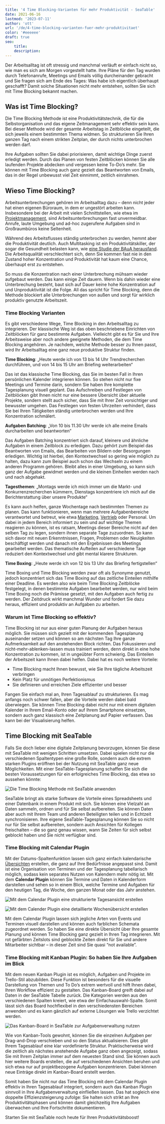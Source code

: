 ```yaml
---
title: '4 Time Blocking-Varianten für mehr Produktivität - SeaTable'
date: 2021-06-16
lastmod: '2023-07-11'
author: 'ott'
url: '/de/4-time-blocking-varianten-fuer-mehr-produktivitaet'
color: '#eeeeee'
draft: true
seo:
    title:
    description:
---
```


Der Arbeitsalltag ist oft stressig und manchmal verläuft er einfach nicht so, wie man es sich am Morgen vorgestellt hatte. Ihre Pläne für den Tag wurden durch Telefonanrufe, Meetings und Emails völlig durcheinander gebracht und Sie fragen sich am Ende des Tages: Was habe ich eigentlich überhaupt geschafft? Damit solche Situationen nicht mehr entstehen, sollten Sie sich mit Time Blocking bekannt machen.

## Was ist Time Blocking?

Die Time Blocking Methode ist eine Produktivitätstechnik, die für die Selbstorganisation und das eigene Zeitmanagement sehr effektiv sein kann. Bei dieser Methode wird der gesamte Arbeitstag in Zeitblöcke eingeteilt, die sich jeweils einem bestimmten Thema widmen. So strukturieren Sie Ihren ganzen Tag nach einem strikten Zeitplan, der durch nichts unterbrochen werden darf.

Ihre Aufgaben sollten Sie dabei priorisieren, damit wichtige Dinge zuerst erledigt werden. Durch das Planen von festen Zeitblöcken können Sie alle laufenden Projekte abdecken und vergessen keine To-Do’s mehr. Sie können mit Time Blocking auch ganz gezielt das Beantworten von Emails, das in der Regel unbewusst viel Zeit einnimmt, zeitlich einrahmen.

## Wieso Time Blocking?

Arbeitsunterbrechungen gehören im Arbeitsalltag dazu – denn nicht jeder hat einen eigenen Büroraum, in dem er ungestört arbeiten kann. Insbesondere bei der Arbeit mit vielen Schnittstellen, wie etwa im [Projektmanagement](https://seatable.io/projektmanagement/), sind Arbeitsunterbrechungen fast unvermeidbar. Anrufe, laute Umgebung und ad-hoc zugerufene Aufgaben sind in Großraumbüros keine Seltenheit.

Während des Arbeitsflusses ständig unterbrochen zu werden, hemmt aber die Produktivität deutlich. Auch Multitasking ist ein Produktivitätskiller, der sogar die Gesundheit belasten kann, wie [eine Studie der BAuA herausfand](https://www.baua.de/DE/Angebote/Publikationen/Praxis/A78.pdf?__blob=publicationFile&v). Die Arbeitsqualität verschlechtert sich, denn Sie kommen fast nie in den Zustand hoher Konzentration und Produktivität hat kaum eine Chance, überhaupt erst zu entstehen.

So muss die Konzentration nach einer Unterbrechung mühsam wieder aufgebaut werden. Das kann einige Zeit dauern. Wenn bis dahin wieder eine Unterbrechung besteht, baut sich auf Dauer keine hohe Konzentration auf und Unproduktivität ist die Folge. All das spricht für Time Blocking, denn die Methode blockiert alle Unterbrechungen von außen und sorgt für wirklich produktiv genutzte Arbeitszeit.

### Time Blocking Varianten

Es gibt verschiedene Wege, Time Blocking in den Arbeitsalltag zu integrieren. Der klassische Weg ist das oben beschriebene Einrichten von Zeitblöcken für ganz bestimmte Aufgaben. Vielleicht gibt es für Sie und Ihre Arbeitsweise aber noch andere geeignete Methoden, die dem Time Blocking angehören. Je nachdem, welche Methode besser zu Ihnen passt, wird Ihr Arbeitsalltag eine ganz neue produktive Struktur finden.

**Time Blocking**: „Heute werde ich von 13 bis 14 Uhr Trendrecherchen durchführen, und von 14 bis 15 Uhr am Briefing weiterarbeiten“

Das ist das klassische Time Blocking, das Sie im besten Fall in Ihren persönlichen Kalender integrieren können. So stehen nicht nur fixe Meetings und Termine darin, sondern Sie haben Ihre komplette Tagesplanung visuell geplant. Das Aufschreiben und Festlegen von Zeitblöcken gibt Ihnen nicht nur eine bessere Übersicht über aktuelle Projekte, sondern stellt auch sicher, dass Sie mit Ihrer Zeit vorsichtiger und bewusster umgehen. Das Festlegen von festen Uhrzeiten verhindert, dass Sie bei Ihren Tätigkeiten ständig unterbrochen werden und Ihre Konzentration schmälert.

**Aufgaben Batching**: „Von 10 bis 11.30 Uhr werde ich alle meine Emails durcharbeiten und beantworten“

Das Aufgaben Batching konzentriert sich darauf, kleinere und ähnliche Aufgaben in einem Zeitblock zu erledigen. Dazu gehört zum Beispiel das Beantworten von Emails, das Bearbeiten von Bildern oder Besorgungen erledigen. Wichtig ist hierbei, den Kontextwechsel so gering wie möglich zu halten, dazu kann zum Beispiel auch schon das Wechseln zu einem anderen Programm gehören. Bleibt alles in einer Umgebung, so kann sich ganz der Aufgabe gewidmet werden und die kleinen Einheiten werden nach und nach abgehakt.

**Tagesthemen**: „Montags werde ich mich immer um die Markt- und Konkurrenzrecherchen kümmern, Dienstags konzentriere ich mich auf die Berichterstattung über unsere Produkte“

Es kann auch helfen, ganze Wochentage nach bestimmten Themen zu planen. Das kann funktionieren, wenn man mehrere Aufgabenbereiche verantwortet und betreut, wie etwa [Marketing](https://seatable.io/marketing/), [Vertrieb](https://seatable.io/vertrieb/) oder Personal. Um dabei in jedem Bereich informiert zu sein und auf wichtige Themen reagieren zu können, ist es ratsam, Meetings dieser Bereiche nicht auf den selben Tag zu legen, sondern ihnen separate Tage zuzuordnen. So kann sich davor mit neuen Erkenntnissen, Fragen, Problemen oder Neuigkeiten beschäftigt werden und danach mit den Ergebnissen des Meetings gearbeitet werden. Das thematische Aufteilen auf verschiedene Tage reduziert den Kontextwechsel und gibt mental klarere Strukturen.

**Time Boxing**: „Heute werde ich von 12 bis 13 Uhr das Briefing fertigstellen“

Time Boxing und Time Blocking werden zwar oft als Synonyme genutzt, jedoch konzentriert sich das Time Boxing auf das zeitliche Einteilen mithilfe einer Deadline. Es werden also wie beim Time Blocking Zeitblöcke festgelegt, in denen bestimmte Aufgaben bearbeitet werden, nur wird beim Time Boxing noch die Prämisse gesetzt, mit den Aufgaben auch fertig zu werden. Der Zeitdruck wirkt manchmal Wunder und fordert Sie dazu heraus, effizient und produktiv an Aufgaben zu arbeiten.

### Warum ist Time Blocking so effektiv?

Time Blocking ist nur aus einer guten Planung der Aufgaben heraus möglich. Sie müssen sich gezielt mit der kommenden Tagesplanung auseinander setzen und können so am nächsten Tag Ihre ganze Aufmerksamkeit auf den anstehenden Block richten. Das Fokussieren und nicht-mehr-ablenken-lassen muss trainiert werden, denn direkt in eine hohe Konzentration zu kommen, ist in ungeübter Form schwierig. Das Einteilen der Arbeitszeit kann Ihnen dabei helfen. Dabei hat es noch weitere Vorteile:

- Time Blocking macht Ihnen bewusst, wie Sie Ihre tägliche Arbeitszeit verbringen
- Kein Platz für unnötigen Perfektionismus
- Sie definieren und erreichen Ziele effizienter und besser

Fangen Sie einfach mal an, Ihren Tagesablauf zu strukturieren. Es mag anfangs noch schwer fallen, aber die Vorteile werden dabei bald überwiegen. Sie können Time Blocking dabei nicht nur mit einem digitalen Kalender in Ihrem Email-Konto oder auf Ihrem Smartphone einsetzen, sondern auch ganz klassisch eine Zeitplanung auf Papier verfassen. Das kann bei der Visualisierung helfen.

## Time Blocking mit SeaTable

Falls Sie doch lieber eine digitale Zeitplanung bevorzugen, können Sie diese mit SeaTable mit wenigen Schritten umsetzen. Dabei spielen nicht nur die verschiedenen Spaltentypen eine große Rolle, sondern auch die extrem starken Plugins eröffnen bei der Nutzung mit SeaTable ganz neue Möglichkeiten. Mit einer SeaTable-Tagesplanung schaffen Sie sich die besten Voraussetzungen für ein erfolgreiches Time Blocking, das etwa so aussehen könnte:

![Die Time Blocking Methode mit SeaTable anwenden](https://seatable.de/wp-content/uploads/2021/06/Calendar-Basic-View.jpg)

SeaTable bringt als starke Software die Vorteile eines Spreadsheets und einer Datenbank in einem Produkt mit sich. Sie können eine Vielzahl an Daten sammeln, ordnen und für Sie selbst aufbereiten. Sie können Daten aber auch mit Ihrem Team und anderen Beteiligten teilen und in Echtzeit synchronisieren. Ihre eigene SeaTable-Tagesplanung können Sie so nicht nur für Sie selbst aufbereiten, sondern auch Ansichten für Kollegen freischalten – die so ganz genau wissen, wann Sie Zeiten für sich selbst geblockt haben und Sie nicht verfügbar sind.

### Time Blocking mit Calendar Plugin

Mit der Datums-Spaltenfunktion lassen sich ganz einfach kalendarische [Übersichten](https://seatable.io/docs/handbuch/seatable-nutzen/ansichten/) erstellen, die ganz auf Ihre Bedürfnisse angepasst sind. Damit ist eine Organisation von Terminen und der Tagesplanung tabellarisch möglich, sodass kein separates Nutzen von Kalendern mehr nötig ist. Mit dem **Calendar Plugin** können Sie Termine und Daten in Kalenderform darstellen und sehen so in einem Blick, welche Termine und Aufgaben für den heutigen Tag, die Woche, den ganzen Monat oder das Jahr anstehen.

![Mit dem Calendar Plugin eine strukturierte Tagesansicht erstellen](https://seatable.de/wp-content/uploads/2021/06/Daily-View.jpg)

![Mit dem Calender Plugin eine detaillierte Wochenübersicht erstellen](https://seatable.de/wp-content/uploads/2021/06/Weekly-View.jpg)

Mit dem Calendar Plugin lassen sich jegliche Arten von Events und Terminen visuell darstellen und können auch farblichen Schemata zugeordnet werden. So haben Sie eine direkte Übersicht über Ihre gesamte Planung und können Time Blocking ganz gezielt in Ihren Tag integrieren. Mit rot gefärbten Zeitslots sind geblockte Zeiten direkt für Sie und andere Mitarbeiter sichtbar – in dieser Zeit sind Sie quasi “not available”.

### Time Blocking mit Kanban Plugin: So haben Sie Ihre Aufgaben im Blick

Mit dem neuen Kanban Plugin ist es möglich, Aufgaben und Projekte im Trello-Stil abzubilden. Diese Funktion ist besonders für die visuelle Darstellung von Themen und To Do’s extrem wertvoll und hilft Ihnen dabei, Ihren Workflow effizient zu gestalten. Das Kanban-Board greift dabei auf Daten in der SeaTable Tabelle zurück. Die Kategorien werden aus den verschiedenen Spalten kreiert, wie etwa der Einfachauswahl-Spalte. Somit lässt sich das Board hochflexibel in den verschiedensten Bereichen anwenden und es kann gänzlich auf externe Lösungen wie Trello verzichtet werden.

![Das Kanban-Board in SeaTable zur Aufgabenverwaltung nutzen](https://seatable.de/wp-content/uploads/2021/06/Kanban.jpg)

Wie von Kanban-Tools gewohnt, können Sie die einzelnen Aufgaben per Drag-and-Drop verschieben und so den Status aktualisieren. Dies gibt Ihrem Tagesablauf eine klar vordefinierte Struktur. Praktischerweise wird die zeitlich als nächstes anstehende Aufgabe ganz oben angezeigt, sodass Sie mit Ihrem Zeitplan immer auf dem neuesten Stand sind. Sie können auch hier weitere Boards erstellen, die auf verschiedenen Ansichten beruhen und sich etwa nur auf projektbezogene Aufgaben konzentrieren. Dabei können neue Einträge direkt im Kanban-Board erstellt werden.

Somit haben Sie nicht nur das Time Blocking mit dem Calendar Plugin effektiv in Ihren Tagesablauf integriert, sondern auch das Kanban Plugin sinnvoll in Ihre Aufgabenverwaltung einfließen lassen. Das hat sogleich eine doppelte Effizienzsteigerung zufolge: Sie halten sich strikt an Ihre Produktivitätsphasen und können damit gleichzeitig Ihre Aufgaben überwachen und Ihre Fortschritte dokumentieren.

Starten Sie mit SeaTable noch heute für Ihren Produktivitätsboost!
